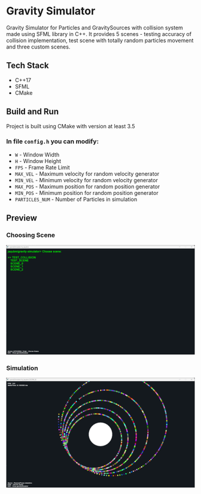 # Gravity Simulator

Gravity Simulator for Particles and GravitySources with collision system made using SFML library in C++. It provides 5 scenes - testing accuracy of collision implementation, test scene with totally random particles movement and three custom scenes.

## Tech Stack

- C++17
- SFML
- CMake

## Build and Run

Project is built using CMake with version at least 3.5

### In file `config.h` you can modify:

- `W` - Window Width
- `H` - Window Height
- `FPS` - Frame Rate Limit
- `MAX_VEL` - Maximum velocity for random velocity generator
- `MIN_VEL` - Minimum velocity for random velocity generator
- `MAX_POS` - Maximum position for random position generator
- `MIN_POS` - Minimum position for random position generator
- `PARTICLES_NUM` - Number of Particles in simulation

## Preview

### Choosing Scene

![Choosing Scene Preview](/preview/preview_1.png)

### Simulation

![Simulation Preview](/preview/preview_2.png)
